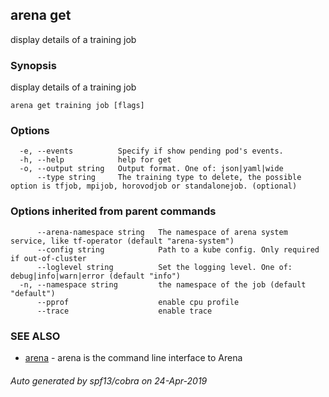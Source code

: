 ## arena get

display details of a training job

### Synopsis

display details of a training job

```
arena get training job [flags]
```

### Options

```
  -e, --events          Specify if show pending pod's events.
  -h, --help            help for get
  -o, --output string   Output format. One of: json|yaml|wide
      --type string     The training type to delete, the possible option is tfjob, mpijob, horovodjob or standalonejob. (optional)
```

### Options inherited from parent commands

```
      --arena-namespace string   The namespace of arena system service, like tf-operator (default "arena-system")
      --config string            Path to a kube config. Only required if out-of-cluster
      --loglevel string          Set the logging level. One of: debug|info|warn|error (default "info")
  -n, --namespace string         the namespace of the job (default "default")
      --pprof                    enable cpu profile
      --trace                    enable trace
```

### SEE ALSO

* [arena](arena.md)	 - arena is the command line interface to Arena

###### Auto generated by spf13/cobra on 24-Apr-2019
